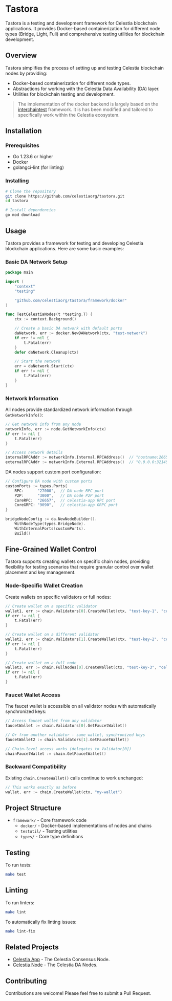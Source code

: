 # Tastora

Tastora is a testing and development framework for Celestia blockchain applications. It provides Docker-based containerization for different node types (Bridge, Light, Full) and comprehensive testing utilities for blockchain development.

## Overview

Tastora simplifies the process of setting up and testing Celestia blockchain nodes by providing:

- Docker-based containerization for different node types.
- Abstractions for working with the Celestia Data Availability (DA) layer.
- Utilities for blockchain testing and development.

> The implementation of the docker backend is largely based on the [interchaintest](https://github.com/strangelove-ventures/interchaintest) framework. It is has been modified and tailored to specifically work within the Celestia ecosystem.

## Installation

### Prerequisites

- Go 1.23.6 or higher
- Docker
- golangci-lint (for linting)

### Installing

```bash
# Clone the repository
git clone https://github.com/celestiaorg/tastora.git
cd tastora

# Install dependencies
go mod download
```

## Usage

Tastora provides a framework for testing and developing Celestia blockchain applications. Here are some basic examples:

### Basic DA Network Setup

```go
package main

import (
    "context"
    "testing"

    "github.com/celestiaorg/tastora/framework/docker"
)

func TestCelestiaNodes(t *testing.T) {
    ctx := context.Background()

    // Create a basic DA network with default ports
    daNetwork, err := docker.NewDANetwork(ctx, "test-network")
    if err != nil {
        t.Fatal(err)
    }
    defer daNetwork.Cleanup(ctx)

    // Start the network
    err = daNetwork.Start(ctx)
    if err != nil {
        t.Fatal(err)
    }
}
```

### Network Information

All nodes provide standardized network information through `GetNetworkInfo()`:

```go
// Get network info from any node
networkInfo, err := node.GetNetworkInfo(ctx)
if err != nil {
    t.Fatal(err)
}

// Access network details
internalRPCAddr := networkInfo.Internal.RPCAddress()  // "hostname:26657"
externalRPCAddr := networkInfo.External.RPCAddress()  // "0.0.0.0:32145"
```

DA nodes support custom port configuration:

```go
// Configure DA node with custom ports
customPorts := types.Ports{
    RPC:      "27000",  // DA node RPC port
    P2P:      "3000",   // DA node P2P port  
    CoreRPC:  "26657",  // celestia-app RPC port
    CoreGRPC: "9090",   // celestia-app GRPC port
}

bridgeNodeConfig := da.NewNodeBuilder().
    WithNodeType(types.BridgeNode).
    WithInternalPorts(customPorts).
    Build()
```

## Fine-Grained Wallet Control

Tastora supports creating wallets on specific chain nodes, providing flexibility for testing scenarios that require granular control over wallet placement and key management.

### Node-Specific Wallet Creation

Create wallets on specific validators or full nodes:

```go
// Create wallet on a specific validator
wallet1, err := chain.Validators[0].CreateWallet(ctx, "test-key-1", "celestia")
if err != nil {
    t.Fatal(err)
}

// Create wallet on a different validator
wallet2, err := chain.Validators[1].CreateWallet(ctx, "test-key-2", "celestia") 
if err != nil {
    t.Fatal(err)
}

// Create wallet on a full node
wallet3, err := chain.FullNodes[0].CreateWallet(ctx, "test-key-3", "celestia")
if err != nil {
    t.Fatal(err)
}
```

### Faucet Wallet Access

The faucet wallet is accessible on all validator nodes with automatically synchronized keys:

```go
// Access faucet wallet from any validator
faucetWallet := chain.Validators[0].GetFaucetWallet()

// Or from another validator - same wallet, synchronized keys
faucetWallet2 := chain.Validators[1].GetFaucetWallet()

// Chain-level access works (delegates to Validator[0])
chainFaucetWallet := chain.GetFaucetWallet()
```

### Backward Compatibility

Existing `chain.CreateWallet()` calls continue to work unchanged:

```go
// This works exactly as before
wallet, err := chain.CreateWallet(ctx, "my-wallet")
```

## Project Structure

- `framework/` - Core framework code
  - `docker/` - Docker-based implementations of nodes and chains
  - `testutil/` - Testing utilities
  - `types/` - Core type definitions

## Testing

To run tests:

```bash
make test
```

## Linting

To run linters:

```bash
make lint
```

To automatically fix linting issues:

```bash
make lint-fix
```

## Related Projects

- [Celestia App](https://github.com/celestiaorg/celestia-app) - The Celestia Consensus Node.
- [Celestia Node](https://github.com/celestiaorg/celestia-node) - The Celestia DA Nodes.

## Contributing

Contributions are welcome! Please feel free to submit a Pull Request.
